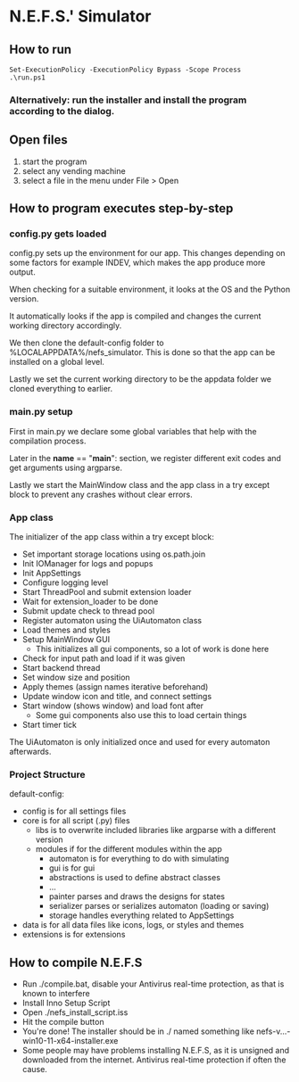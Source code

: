 # N.E.F.S.' Simulator

## How to run

````shell
Set-ExecutionPolicy -ExecutionPolicy Bypass -Scope Process
.\run.ps1
````
### Alternatively: run the installer and install the program according to the dialog.

## Open files
1. start the program
2. select any vending machine
3. select a file in the menu under File > Open

## How to program executes step-by-step

### config.py gets loaded

config.py sets up the environment for our app.
This changes depending on some factors for example INDEV, which makes the app produce more output.

When checking for a suitable environment, it looks at the OS and the Python version.

It automatically looks if the app is compiled and changes the current working directory accordingly.

We then clone the default-config folder to %LOCALAPPDATA%/nefs_simulator. This is done so that the app can be installed on a global level.

Lastly we set the current working directory to be the appdata folder we cloned everything to earlier.

### main.py setup

First in main.py we declare some global variables that help with the compilation process.

Later in the __name__ == "__main__": section, we register different exit codes and get arguments using argparse.

Lastly we start the MainWindow class and the app class in a try except block to prevent any crashes without clear errors.

### App class

The initializer of the app class within a try except block:

- Set important storage locations using os.path.join
- Init IOManager for logs and popups
- Init AppSettings
- Configure logging level
- Start ThreadPool and submit extension loader
- Wait for extension_loader to be done
- Submit update check to thread pool
- Register automaton using the UiAutomaton class
- Load themes and styles
- Setup MainWindow GUI
  - This initializes all gui components, so a lot of work is done here
- Check for input path and load if it was given
- Start backend thread
- Set window size and position
- Apply themes (assign names iterative beforehand)
- Update window icon and title, and connect settings
- Start window (shows window) and load font after
  - Some gui components also use this to load certain things
- Start timer tick

The UiAutomaton is only initialized once and used for every automaton afterwards.

### Project Structure

default-config:
- config is for all settings files
- core is for all script (.py) files
  - libs is to overwrite included libraries like argparse with a different version
  - modules if for the different modules within the app
    - automaton is for everything to do with simulating
    - gui is for gui
    - abstractions is used to define abstract classes
    - ...
    - painter parses and draws the designs for states
    - serializer parses or serializes automaton (loading or saving)
    - storage handles everything related to AppSettings
- data is for all data files like icons, logs, or styles and themes
- extensions is for extensions

## How to compile N.E.F.S

- Run ./compile.bat, disable your Antivirus real-time protection, as that is known to interfere
- Install Inno Setup Script
- Open ./nefs_install_script.iss
- Hit the compile button
- You're done! The installer should be in ./ named something like nefs-v...-win10-11-x64-installer.exe
- Some people may have problems installing N.E.F.S, as it is unsigned and downloaded from the internet. Antivirus real-time protection if often the cause.
